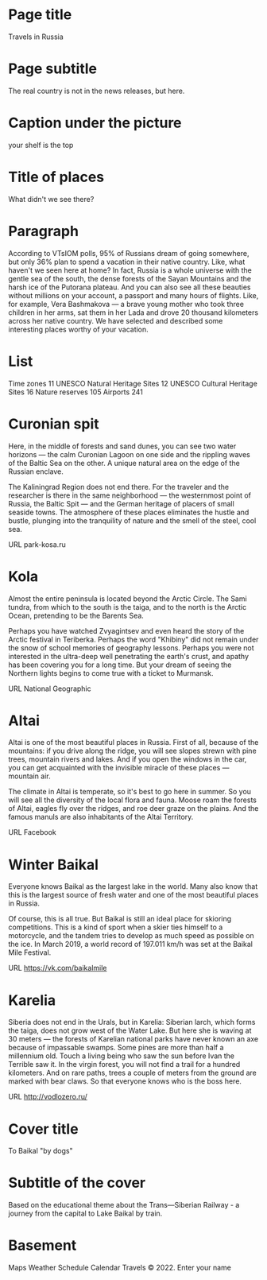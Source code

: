 # Page title
Travels in Russia

# Page subtitle
The real country is not in the news releases, but here.

# Caption under the picture
your shelf is the top

# Title of places
What didn't we see there?

# Paragraph
According to VTsIOM polls, 95% of Russians dream of going somewhere, but only 36% plan to spend a vacation in their native country. Like, what haven't we seen here at home? In fact, Russia is a whole universe with the gentle sea of the south, the dense forests of the Sayan Mountains and the harsh ice of the Putorana plateau. And you can also see all these beauties without millions on your account, a passport and many hours of flights. Like, for example, Vera Bashmakova — a brave young mother who took three children in her arms, sat them in her Lada and drove 20 thousand kilometers across her native country. We have selected and described some interesting places worthy of your vacation.

# List
Time zones 11
UNESCO Natural Heritage Sites 12
UNESCO Cultural Heritage Sites 16
Nature reserves 105
Airports 241

# Curonian spit
Here, in the middle of forests and sand dunes, you can see two water horizons — the calm Curonian Lagoon on one side and the rippling waves of the Baltic Sea on the other. A unique natural area on the edge of the Russian enclave.

The Kaliningrad Region does not end there. For the traveler
and the researcher is there in the same neighborhood — the westernmost point of Russia, the Baltic Spit — and the German heritage of placers of small seaside towns. The atmosphere of these places eliminates the hustle and bustle, plunging into the tranquility of nature
and the smell of the steel, cool sea.

URL
park-kosa.ru

# Kola
Almost the entire peninsula is located beyond the Arctic Circle. The Sami tundra,
from which to the south is the taiga, and to the north is the Arctic Ocean, pretending to be the Barents Sea.

Perhaps you have watched Zvyagintsev and even heard the story of the Arctic festival
in Teriberka. Perhaps the word "Khibiny" did not remain under the snow of school memories of geography lessons. Perhaps you were not interested in the ultra-deep well penetrating the earth's crust, and apathy has been covering you for a long time. But your dream of seeing the Northern lights begins to come true with a ticket to Murmansk.

URL
National Geographic

# Altai
Altai is one of the most beautiful places
in Russia. First of all, because of the mountains: if you drive along the ridge, you will see slopes strewn with pine trees, mountain rivers and lakes.
And if you open the windows in the car, you can get acquainted with the invisible miracle of these places — mountain air.

The climate in Altai is temperate, so it's best to go here in summer. So you will see all the diversity of the local flora and fauna. Moose roam the forests of Altai, eagles fly over the ridges, and roe deer graze on the plains. And the famous manuls are also inhabitants of the Altai Territory.

URL
Facebook

# Winter Baikal
Everyone knows Baikal as the largest lake in the world. Many also know that this is the largest source of fresh water and one of the most beautiful places in Russia.

Of course, this is all true. But Baikal is still an ideal place for skioring competitions. This is a kind of sport when a skier ties himself to a motorcycle,
and the tandem tries to develop as much speed as possible on the ice. In March 2019, a world record of 197.011 km/h was set at the Baikal Mile Festival.

URL
https://vk.com/baikalmile

# Karelia
Siberia does not end in the Urals,
but in Karelia: Siberian larch, which forms the taiga, does not grow west of the Water Lake. But here she is waving
at 30 meters — the forests of Karelian national parks have never known an axe because of impassable swamps. Some pines are more than half a millennium old. Touch a living being who saw the sun before Ivan the Terrible saw it. In the virgin forest, you will not find a trail for a hundred kilometers.
And on rare paths, trees a couple of meters from the ground are marked with bear claws. So that everyone knows who is the boss here.

URL
http://vodlozero.ru/


# Cover title
To Baikal "by dogs"

# Subtitle of the cover
Based on the educational theme about the Trans—Siberian Railway - a journey from the capital to Lake Baikal by train.

# Basement
Maps
Weather
Schedule
Calendar
Travels
© 2022. Enter your name
